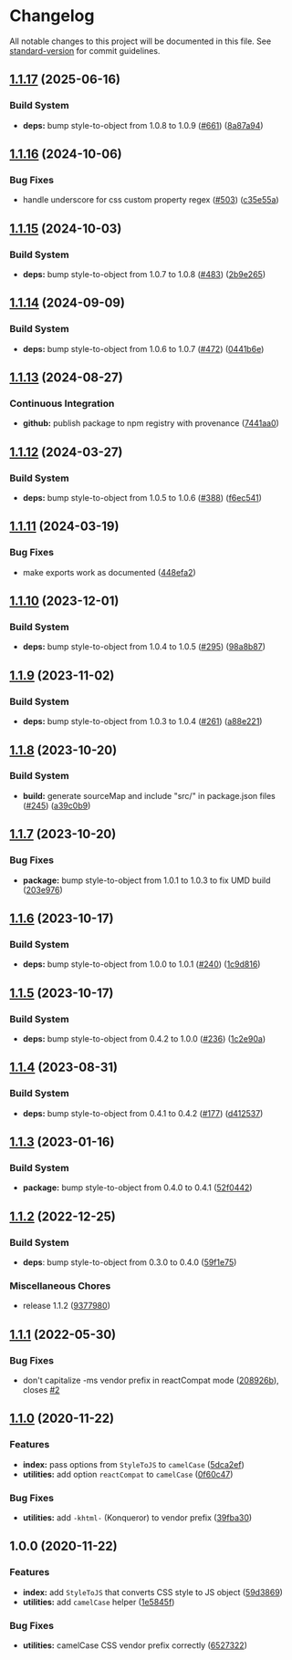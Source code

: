 # Changelog

All notable changes to this project will be documented in this file. See [standard-version](https://github.com/conventional-changelog/standard-version) for commit guidelines.

## [1.1.17](https://github.com/remarkablemark/style-to-js/compare/v1.1.16...v1.1.17) (2025-06-16)


### Build System

* **deps:** bump style-to-object from 1.0.8 to 1.0.9 ([#661](https://github.com/remarkablemark/style-to-js/issues/661)) ([8a87a94](https://github.com/remarkablemark/style-to-js/commit/8a87a94c023d3416c648f5296b43d91cbcf233a1))

## [1.1.16](https://github.com/remarkablemark/style-to-js/compare/v1.1.15...v1.1.16) (2024-10-06)


### Bug Fixes

* handle underscore for css custom property regex ([#503](https://github.com/remarkablemark/style-to-js/issues/503)) ([c35e55a](https://github.com/remarkablemark/style-to-js/commit/c35e55a405ef7f1e114e6c85d7e357bb431fd27d))

## [1.1.15](https://github.com/remarkablemark/style-to-js/compare/v1.1.14...v1.1.15) (2024-10-03)


### Build System

* **deps:** bump style-to-object from 1.0.7 to 1.0.8 ([#483](https://github.com/remarkablemark/style-to-js/issues/483)) ([2b9e265](https://github.com/remarkablemark/style-to-js/commit/2b9e2659c08c245600105243072c094e9460d9fb))

## [1.1.14](https://github.com/remarkablemark/style-to-js/compare/v1.1.13...v1.1.14) (2024-09-09)


### Build System

* **deps:** bump style-to-object from 1.0.6 to 1.0.7 ([#472](https://github.com/remarkablemark/style-to-js/issues/472)) ([0441b6e](https://github.com/remarkablemark/style-to-js/commit/0441b6ec8a8e36ce6654c798c9e32e28512efde7))

## [1.1.13](https://github.com/remarkablemark/style-to-js/compare/v1.1.12...v1.1.13) (2024-08-27)


### Continuous Integration

* **github:** publish package to npm registry with provenance ([7441aa0](https://github.com/remarkablemark/style-to-js/commit/7441aa00a6f653bfea5e31ee11a0142989ed796d))

## [1.1.12](https://github.com/remarkablemark/style-to-js/compare/v1.1.11...v1.1.12) (2024-03-27)


### Build System

* **deps:** bump style-to-object from 1.0.5 to 1.0.6 ([#388](https://github.com/remarkablemark/style-to-js/issues/388)) ([f6ec541](https://github.com/remarkablemark/style-to-js/commit/f6ec541114ece168b56f418f331a5d2b4480d90b))

## [1.1.11](https://github.com/remarkablemark/style-to-js/compare/v1.1.10...v1.1.11) (2024-03-19)


### Bug Fixes

* make exports work as documented ([448efa2](https://github.com/remarkablemark/style-to-js/commit/448efa23f12ac9baa6e9d4bb5f15009e6481b018))

## [1.1.10](https://github.com/remarkablemark/style-to-js/compare/v1.1.9...v1.1.10) (2023-12-01)


### Build System

* **deps:** bump style-to-object from 1.0.4 to 1.0.5 ([#295](https://github.com/remarkablemark/style-to-js/issues/295)) ([98a8b87](https://github.com/remarkablemark/style-to-js/commit/98a8b87c37a24dbd2c7ee8356f1a2d65bab7dea0))

## [1.1.9](https://github.com/remarkablemark/style-to-js/compare/v1.1.8...v1.1.9) (2023-11-02)


### Build System

* **deps:** bump style-to-object from 1.0.3 to 1.0.4 ([#261](https://github.com/remarkablemark/style-to-js/issues/261)) ([a88e221](https://github.com/remarkablemark/style-to-js/commit/a88e22117c26cf541155e17371f74217fddeb954))

## [1.1.8](https://github.com/remarkablemark/style-to-js/compare/v1.1.7...v1.1.8) (2023-10-20)

### Build System

- **build:** generate sourceMap and include "src/" in package.json files ([#245](https://github.com/remarkablemark/style-to-js/issues/245)) ([a39c0b9](https://github.com/remarkablemark/style-to-js/commit/a39c0b9369ac8915943d8450feafc67da3a1806e))

## [1.1.7](https://github.com/remarkablemark/style-to-js/compare/v1.1.6...v1.1.7) (2023-10-20)

### Bug Fixes

- **package:** bump style-to-object from 1.0.1 to 1.0.3 to fix UMD build ([203e976](https://github.com/remarkablemark/style-to-js/commit/203e97688ed45f49f6a6bb1b60cd27906c2340c1))

## [1.1.6](https://github.com/remarkablemark/style-to-js/compare/v1.1.5...v1.1.6) (2023-10-17)

### Build System

- **deps:** bump style-to-object from 1.0.0 to 1.0.1 ([#240](https://github.com/remarkablemark/style-to-js/issues/240)) ([1c9d816](https://github.com/remarkablemark/style-to-js/commit/1c9d816975373e28aadfb5a3c651ba3f6ad2ce37))

## [1.1.5](https://github.com/remarkablemark/style-to-js/compare/v1.1.4...v1.1.5) (2023-10-17)

### Build System

- **deps:** bump style-to-object from 0.4.2 to 1.0.0 ([#236](https://github.com/remarkablemark/style-to-js/issues/236)) ([1c2e90a](https://github.com/remarkablemark/style-to-js/commit/1c2e90a394d99e0b4133f4635a8e33220c55fe9b))

## [1.1.4](https://github.com/remarkablemark/style-to-js/compare/v1.1.3...v1.1.4) (2023-08-31)

### Build System

- **deps:** bump style-to-object from 0.4.1 to 0.4.2 ([#177](https://github.com/remarkablemark/style-to-js/issues/177)) ([d412537](https://github.com/remarkablemark/style-to-js/commit/d412537c87772b6a8f59d09c870e6443728ee156))

## [1.1.3](https://github.com/remarkablemark/style-to-js/compare/v1.1.2...v1.1.3) (2023-01-16)

### Build System

- **package:** bump style-to-object from 0.4.0 to 0.4.1 ([52f0442](https://github.com/remarkablemark/style-to-js/commit/52f04423d49c92f0c8a5c484d53679b93be7fd4b))

## [1.1.2](https://github.com/remarkablemark/style-to-js/compare/v1.1.1...v1.1.2) (2022-12-25)

### Build System

- **deps**: bump style-to-object from 0.3.0 to 0.4.0 ([59f1e75](https://github.com/remarkablemark/style-to-js/commit/59f1e75a9d6b521036a6090ec0061cd94ebb50e8))

### Miscellaneous Chores

- release 1.1.2 ([9377980](https://github.com/remarkablemark/style-to-js/commit/9377980b2e3c13f49c1d6e2df8680b47134c30a8))

## [1.1.1](https://github.com/remarkablemark/style-to-js/compare/v1.1.0...v1.1.1) (2022-05-30)

### Bug Fixes

- don't capitalize -ms vendor prefix in reactCompat mode ([208926b](https://github.com/remarkablemark/style-to-js/commit/208926bb2df8e641367f08ed350df3bd1d44ffff)), closes [#2](https://github.com/remarkablemark/style-to-js/issues/2)

## [1.1.0](https://github.com/remarkablemark/style-to-js/compare/v1.0.0...v1.1.0) (2020-11-22)

### Features

- **index:** pass options from `StyleToJS` to `camelCase` ([5dca2ef](https://github.com/remarkablemark/style-to-js/commit/5dca2ef249cb3f803e7dfc79526206ecb1ad85aa))
- **utilities:** add option `reactCompat` to `camelCase` ([0f60c47](https://github.com/remarkablemark/style-to-js/commit/0f60c472d98c638760ba131455d7b48c360bddc0))

### Bug Fixes

- **utilities:** add `-khtml-` (Konqueror) to vendor prefix ([39fba30](https://github.com/remarkablemark/style-to-js/commit/39fba303488f526fdec26151e6ffb83e7cf9e34d))

## 1.0.0 (2020-11-22)

### Features

- **index:** add `StyleToJS` that converts CSS style to JS object ([59d3869](https://github.com/remarkablemark/style-to-js/commit/59d3869d295dfabed39b81360d0efdc545c219a6))
- **utilities:** add `camelCase` helper ([1e5845f](https://github.com/remarkablemark/style-to-js/commit/1e5845feee446fae0943ae410133a22b31a08aaa))

### Bug Fixes

- **utilities:** camelCase CSS vendor prefix correctly ([6527322](https://github.com/remarkablemark/style-to-js/commit/652732234bc431d4eb7a3c6e21bb85a44b9c76fc))
